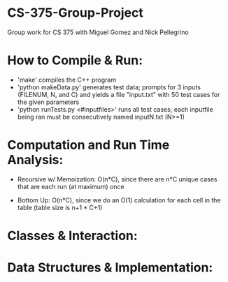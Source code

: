# CS-375-Group-Project
Group work for CS 375 with Miguel Gomez and Nick Pellegrino


# How to Compile & Run: 
- 'make' compiles the C++ program
- 'python makeData.py' generates test data; prompts for 3 inputs (FILENUM, N, and C) and yields a file "input<FILENUM>.txt" with 50 test cases for the given parameters
- 'python runTests.py <#inputfiles>' runs all test cases; each inputfile being ran must be consecutively named inputN.txt (N>=1)

# Computation and Run Time Analysis:
- Recursive w/ Memoization: O(n\*C), since there are n\*C unique cases that are each run (at maximum) once
  
- Bottom Up: O(n\*C), since we do an O(1) calculation for each cell in the table (table size is n+1 \* C+1)

# Classes & Interaction:


# Data Structures & Implementation: 

